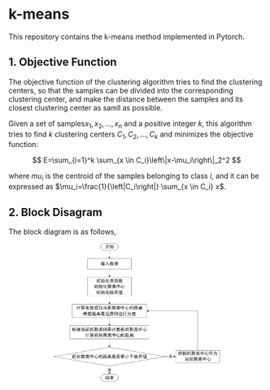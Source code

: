 # k-means
This repository contains the k-means method implemented in Pytorch.

## 1. Objective Function
The objective function of the clustering algorithm tries to find the clustering centers, so that the samples can be divided into the corresponding clustering center, and make the distance between the samples and its closest clustering center as samll as possible.

Given a set of samples${x_1, x_2,..., x_n}$ and a positive integer $k$, this algorithm tries to find $k$ clustering centers $C_1, C_2,..., C_k$ and minimizes the objective function:

$$
E=\sum_{i=1}^k \sum_{x \in C_i}\left\|x-\mu_i\right\|_2^2
$$

where $mu_i$ is the centroid of the samples belonging to class $i$, and it can be expressed as $\mu_i=\frac{1}{\left|C_i\right|} \sum_{x \in C_i} x$.

## 2. Block Disagram
The block diagram is as follows,

<center><img src="https://github.com/li-lindong/k-means/blob/main/block%20diagram.png" width=65%></center>
